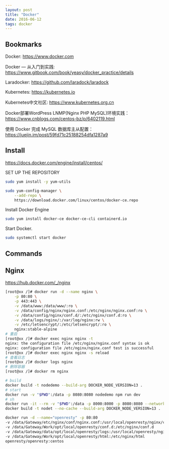 ```yaml
---
layout: post
title: "Docker"
date: 2016-06-12
tags: docker
---
```


## Bookmarks

Docker: https://www.docker.com

Docker — 从入门到实践: https://www.gitbook.com/book/yeasy/docker_practice/details

Laradocker: https://github.com/laradock/laradock

Kubernetes: https://kubernetes.io

Kubernetes中文社区: https://www.kubernetes.org.cn

Docker部署WordPress LNMP(Nginx PHP MySQL)环境实践：https://www.cnblogs.com/centos-bz/p/6402119.html

使用 Docker 完成 MySQL 数据库主从配置：https://juejin.im/post/59fd71c25188254dfa1287a9

## Install

https://docs.docker.com/engine/install/centos/

SET UP THE REPOSITORY

```bash
sudo yum install -y yum-utils

sudo yum-config-manager \
    --add-repo \
    https://download.docker.com/linux/centos/docker-ce.repo

```

Install Docker Engine

```bash
sudo yum install docker-ce docker-ce-cli containerd.io
```

Start Docker.

```bash
sudo systemctl start docker
```

## Commands

## Nginx

https://hub.docker.com/_/nginx

```bash
[root@xx /]# docker run -d --name nginx \
    -p 80:80 \
    -p 443:443 \
    -v /data/www:/data/www/:ro \
    -v /data/config/nginx/nginx.conf:/etc/nginx/nginx.conf:ro \
    -v /data/config/nginx/conf.d/:/etc/nginx/conf.d:ro \
    -v /data/logs/nginx/:/var/log/nginx:rw \
    -v /etc/letsencrypt/:/etc/letsencrypt/:ro \
    nginx:stable-alpine
# 重启
[root@xx /]# docker exec nginx nginx -t
nginx: the configuration file /etc/nginx/nginx.conf syntax is ok
nginx: configuration file /etc/nginx/nginx.conf test is successful
[root@xx /]# docker exec nginx nginx -s reload
# 查看日志
[root@xx /]# docker logs nginx
# 删除容器
[root@xx /]# docker rm nginx
```


```bash
# build
docker build -t nodedemo --build-arg DOCKER_NODE_VERSION=13 .
# start
docker run -v "$PWD":/data -p 8080:8080 nodedemo npm run dev
# sh
docker run -it --rm -v "$PWD":/data -p 8000:8000 -p 8080:8080 --network docker-php_frontend nodet sh
docker build -t nodet --no-cache --build-arg DOCKER_NODE_VERSION=13 .

docker run -d --name="openresty" -p 80:80
-v /data/Gateway/etc/nginx/conf/nginx.conf:/usr/local/openresty/nginx/conf/nginx.conf:ro
-v /data/Gateway/Work/opt/local/openresty/conf.d:/etc/nginx/conf.d
-v /data/Gateway/data/opt/local/openresty/logs:/usr/local/openresty/nginx/logs
-v /data/Gateway/Work/opt/local/openresty/html:/etc/nginx/html
openresty/openresty:centos

```

